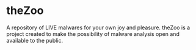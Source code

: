 # theZoo
A repository of LIVE malwares for your own joy and pleasure. theZoo is a project created to make the possibility of malware analysis open and available to the public.
